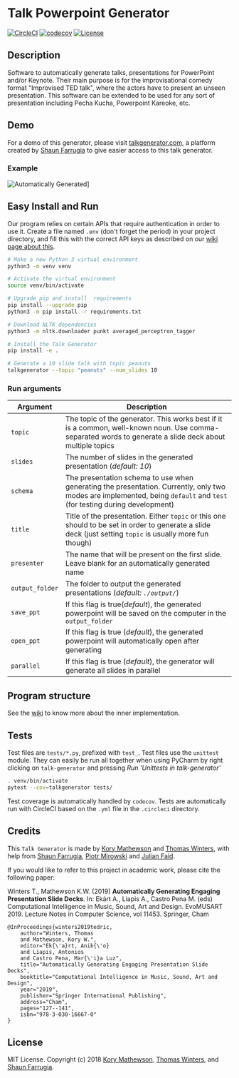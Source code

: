 # Talk Powerpoint Generator
[![CircleCI](https://circleci.com/gh/korymath/talk-generator.svg?style=svg&circle-token=dcba7d5a9ff7953cff0526e201990c0b811b3aae)](https://circleci.com/gh/korymath/talk-generator)
[![codecov](https://codecov.io/gh/korymath/talk-generator/branch/master/graph/badge.svg?token=gqkCyuXop0)](https://codecov.io/gh/korymath/talk-generator)
[![License](https://img.shields.io/github/license/mashape/apistatus.svg)](https://github.com/korymath/britbot/blob/master/LICENSE.md)

## Description

Software to automatically generate talks, presentations for PowerPoint and/or Keynote. Their main purpose is for the improvisational comedy format "Improvised TED talk", where the actors have to present an unseen presentation. This software can be extended to be used for any sort of presentation including Pecha Kucha, Powerpoint Kareoke, etc.

## Demo

For a demo of this generator, please visit [talkgenerator.com](http://talkgenerator.com/), a platform created by [Shaun Farrugia](https://github.com/h0h0h0) to give easier access to this talk generator.

### Example

![Automatically Generated](https://media.giphy.com/media/8gWRbelmFyKoHfwz2Z/giphy.gif)]

## Easy Install and Run

Our program relies on certain APIs that require authentication in order to use it.
Create a file named `.env` (don't forget the period) in your project directory, and fill this with the correct API keys as described on our [wiki page about this](https://github.com/korymath/talk-generator/wiki/Setting-Up-API-Keys).

```sh
# Make a new Python 3 virtual environment 
python3 -m venv venv

# Activate the virtual environment
source venv/bin/activate

# Upgrade pip and install  requirements
pip install --upgrade pip
python3 -m pip install -r requirements.txt

# Download NLTK dependencies
python3 -m nltk.downloader punkt averaged_perceptron_tagger

# Install the Talk Generator 
pip install -e .

# Generate a 10 slide talk with topic peanuts
talkgenerator --topic "peanuts" --num_slides 10
```

### Run arguments

| Argument               | Description               |
| ---------------------- | ------------------------- |
| `topic` | The topic of the generator. This works best if it is a common, well-known noun. Use comma-separated words to generate a slide deck about multiple topics |
| `slides` | The number of slides in the generated presentation (*default: 10*) |
| `schema` | The presentation schema to use when generating the presentation. Currently, only two modes are implemented, being `default` and `test` (for testing during development) |
| `title` | Title of the presentation. Either `topic` or this one should to be set in order to generate a slide deck (just setting `topic` is usually more fun though)  |
| `presenter` | The name that will be present on the first slide. Leave blank for an automatically generated name |
| `output_folder` | The folder to output the generated presentations (*default: `./output/`*) |
| `save_ppt` | If this flag is true(*default*), the generated powerpoint will be saved on the computer in the `output_folder`|
| `open_ppt` | If this flag is true (*default*), the generated powerpoint will automatically open after generating|
| `parallel` | If this flag is true (*default*), the generator will generate all slides in parallel |

## Program structure

See the [wiki](https://github.com/korymath/talk-generator/wiki/Program-structure) to know more about the inner implementation.

## Tests
Test files are `tests/*.py`, prefixed with `test_`. Test files use the `unittest` module.
They can easily be run all together when using PyCharm by right clicking on `talk-generator` and pressing *Run 'Unittests in talk-generator'*

```sh
. venv/bin/activate
pytest --cov=talkgenerator tests/
```

Test coverage is automatically handled by `codecov`. Tests are automatically run with CircleCI based on the `.yml` file in the `.circleci` directory.

## Credits

This ``Talk Generator`` is made by [Kory Mathewson](https://github.com/korymath)
and [Thomas Winters](https://github.com/TWinters),
with help from [Shaun Farrugia](https://github.com/h0h0h0), [Piotr Mirowski](https://github.com/piotrmirowski) and [Julian Faid](https://github.com/jfaid).

If you would like to refer to this project in academic work, please cite the following paper:

Winters T., Mathewson K.W. (2019) **Automatically Generating Engaging Presentation Slide Decks**. In: Ekárt A., Liapis A., Castro Pena M. (eds) Computational Intelligence in Music, Sound, Art and Design. EvoMUSART 2019. Lecture Notes in Computer Science, vol 11453. Springer, Cham

```
@InProceedings{winters2019tedric,
    author="Winters, Thomas
    and Mathewson, Kory W.",
    editor="Ek{\'a}rt, Anik{\'o}
    and Liapis, Antonios
    and Castro Pena, Mar{\'i}a Luz",
    title="Automatically Generating Engaging Presentation Slide Decks",
    booktitle="Computational Intelligence in Music, Sound, Art and Design",
    year="2019",
    publisher="Springer International Publishing",
    address="Cham",
    pages="127--141",
    isbn="978-3-030-16667-0"
}
```

## License

MIT License. Copyright (c) 2018 [Kory Mathewson](https://github.com/korymath), [Thomas Winters](https://github.com/TWinters), and [Shaun Farrugia](https://github.com/h0h0h0).
